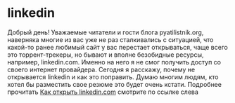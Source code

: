 # linkedin
Добрый день! Уважаемые читатели и гости блога pyatilistnik.org, наверняка многие из вас уже не раз сталкивались с ситуацией, что какой-то ранее любимый сайт у вас перестает открываться, чаще всего это торрент-трекеры, но бывают и вполне безобидные ресурсы, например, linkedin.com. Именно на него я не смог получить доступ со своего интернет провайдера. Сегодня я расскажу, почему не открывается linkedin и как это поправить. Думаю многим людям, кто хотел бы разместить свое резюме это будет очень кстати.
Подробнее прочитать <a href="http://pyatilistnik.org/how-to-open-linkedin-com/">Как открыть linkedin.com</a> смотрите по ссылке слева
